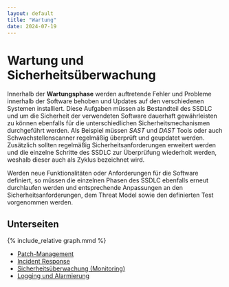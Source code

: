 ```yaml
---
layout: default
title: "Wartung"
date: 2024-07-19
---
```


# Wartung und Sicherheitsüberwachung

Innerhalb der **Wartungsphase** werden auftretende Fehler und Probleme innerhalb der Software behoben und Updates auf den verschiedenen Systemen installiert. Diese Aufgaben müssen als Bestandteil des SSDLC und um die Sicherheit der verwendeten Software dauerhaft gewährleisten zu können ebenfalls für die unterschiedlichen Sicherheitsmechanismen durchgeführt werden. Als Beispiel müssen *SAST* und *DAST* Tools oder auch Schwachstellenscanner regelmäßig überprüft und geupdatet werden. Zusätzlich sollten regelmäßig Sicherheitsanforderungen erweitert werden und die einzelne Schritte des SSDLC  zur Überprüfung wiederholt werden, weshalb dieser auch als Zyklus bezeichnet wird.

Werden neue Funktionalitäten oder Anforderungen für die Software definiert, so müssen die einzelnen Phasen des SSDLC ebenfalls erneut durchlaufen werden und entsprechende Anpassungen an den Sicherheitsanforderungen, dem Threat Model sowie den definierten Test  vorgenommen werden. 

## Unterseiten

<div class="mermaid-wrap is-centered">
  <div class="mermaid">
  {% include_relative graph.mmd %}
  </div>
</div>

- [Patch-Management](/pages/wartung/patch-management)
- [Incident Response](/pages/wartung/incident-response)
- [Sicherheitsüberwachung (Monitoring)](/pages/wartung/sicherheitsueberwachung)
- [Logging und Alarmierung](/pages/wartung/logging-und-alarmierung)